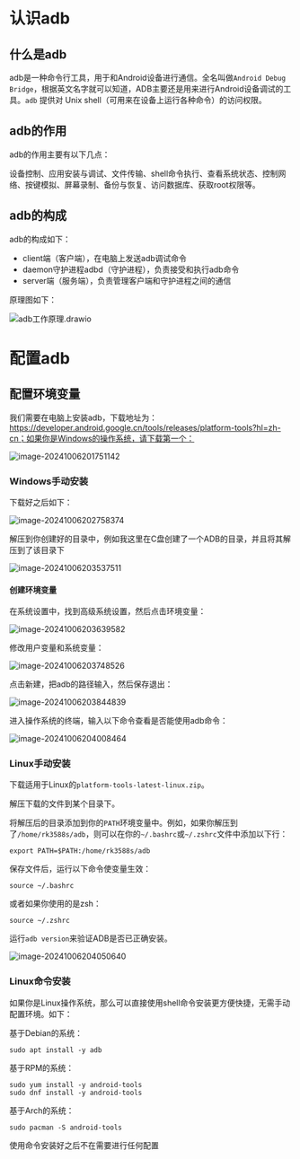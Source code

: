# 认识adb

## 什么是adb

adb是一种命令行工具，用于和Android设备进行通信。全名叫做`Android Debug Bridge`，根据英文名字就可以知道，ADB主要还是用来进行Android设备调试的工具。`adb` 提供对 Unix shell（可用来在设备上运行各种命令）的访问权限。



## adb的作用

adb的作用主要有以下几点：

设备控制、应用安装与调试、文件传输、shell命令执行、查看系统状态、控制网络、按键模拟、屏幕录制、备份与恢复、访问数据库、获取root权限等。



## adb的构成

adb的构成如下：

- client端（客户端），在电脑上发送adb调试命令
- daemon守护进程adbd（守护进程），负责接受和执行adb命令
- server端（服务端），负责管理客户端和守护进程之间的通信

原理图如下：

![adb工作原理.drawio](./%E8%AE%A4%E8%AF%86ADB.assets/adb%E5%B7%A5%E4%BD%9C%E5%8E%9F%E7%90%86.drawio-1728216660047-2.png)



# 配置adb

## 配置环境变量

我们需要在电脑上安装adb，下载地址为：https://developer.android.google.cn/tools/releases/platform-tools?hl=zh-cn；如果你是Windows的操作系统，请下载第一个：

![image-20241006201751142](./%E8%AE%A4%E8%AF%86ADB.assets/image-20241006201751142.png)

### Windows手动安装

下载好之后如下：

![image-20241006202758374](./%E8%AE%A4%E8%AF%86ADB.assets/image-20241006202758374.png)

解压到你创建好的目录中，例如我这里在C盘创建了一个ADB的目录，并且将其解压到了该目录下

![image-20241006203537511](./%E8%AE%A4%E8%AF%86ADB.assets/image-20241006203537511.png)

#### 创建环境变量

在系统设置中，找到高级系统设置，然后点击环境变量：

![image-20241006203639582](./%E8%AE%A4%E8%AF%86ADB.assets/image-20241006203639582.png)

修改用户变量和系统变量：

![image-20241006203748526](./%E8%AE%A4%E8%AF%86ADB.assets/image-20241006203748526.png)

点击新建，把adb的路径输入，然后保存退出：

![image-20241006203844839](./%E8%AE%A4%E8%AF%86ADB.assets/image-20241006203844839.png)

进入操作系统的终端，输入以下命令查看是否能使用adb命令：

![image-20241006204008464](./%E8%AE%A4%E8%AF%86ADB.assets/image-20241006204008464.png)



### Linux手动安装

下载适用于Linux的`platform-tools-latest-linux.zip`。

解压下载的文件到某个目录下。

将解压后的目录添加到你的`PATH`环境变量中。例如，如果你解压到了`/home/rk3588s/adb`，则可以在你的`~/.bashrc`或`~/.zshrc`文件中添加以下行：

```
export PATH=$PATH:/home/rk3588s/adb
```

保存文件后，运行以下命令使变量生效：

```
source ~/.bashrc
```

或者如果你使用的是zsh：

```
source ~/.zshrc
```

运行`adb version`来验证ADB是否已正确安装。

![image-20241006204050640](./%E8%AE%A4%E8%AF%86ADB.assets/image-20241006204050640.png)



### Linux命令安装

如果你是Linux操作系统，那么可以直接使用shell命令安装更方便快捷，无需手动配置环境。如下：

基于Debian的系统：

```shell
sudo apt install -y adb
```

基于RPM的系统：

```shell
sudo yum install -y android-tools
sudo dnf install -y android-tools
```

基于Arch的系统：

```shell
sudo pacman -S android-tools
```

使用命令安装好之后不在需要进行任何配置











